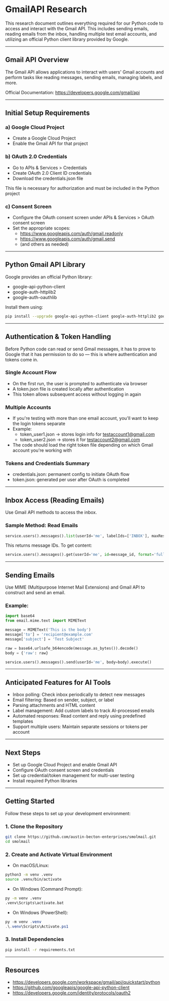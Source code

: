 # GmailAPI Research

This research document outlines everything required for our Python code to access and interact with the Gmail API. This includes sending emails, reading emails from the inbox, handling multiple test email accounts, and utilizing an official Python client library provided by Google.

---

## Gmail API Overview

The Gmail API allows applications to interact with users' Gmail accounts and perform tasks like reading messages, sending emails, managing labels, and more.

Official Documentation: https://developers.google.com/gmail/api

---

## Initial Setup Requirements

### a) Google Cloud Project
- Create a Google Cloud Project
- Enable the Gmail API for that project

### b) OAuth 2.0 Credentials
- Go to APIs & Services > Credentials
- Create OAuth 2.0 Client ID credentials
- Download the credentials.json file

This file is necessary for authorization and must be included in the Python project

### c) Consent Screen
- Configure the OAuth consent screen under APIs & Services > OAuth consent screen
- Set the appropriate scopes:
  - https://www.googleapis.com/auth/gmail.readonly
  - https://www.googleapis.com/auth/gmail.send
  - (and others as needed)

---

## Python Gmail API Library

Google provides an official Python library:

- google-api-python-client
- google-auth-httplib2
- google-auth-oauthlib

Install them using:

```bash
pip install --upgrade google-api-python-client google-auth-httplib2 google-auth-oauthlib
```

---

## Authentication & Token Handling

Before Python code can read or send Gmail messages, it has to prove to Google that it has permission to do so — this is where authentication and tokens come in.

### Single Account Flow
- On the first run, the user is prompted to authenticate via browser
- A token.json file is created locally after authentication
- This token allows subsequent access without logging in again

### Multiple Accounts
- If you're testing with more than one email account, you'll want to keep the login tokens separate
- Example:
  - token_user1.json → stores login info for testaccount1@gmail.com
  - token_user2.json → stores it for testaccount2@gmail.com
- The code should load the right token file depending on which Gmail account you're working with

### Tokens and Credentials Summary
- credentials.json: permanent config to initiate OAuth flow
- token.json: generated per user after OAuth is completed

---

## Inbox Access (Reading Emails)

Use Gmail API methods to access the inbox.

### Sample Method: Read Emails

```python
service.users().messages().list(userId='me', labelIds=['INBOX'], maxResults=10).execute()
```

This returns message IDs. To get content:

```python
service.users().messages().get(userId='me', id=message_id, format='full').execute()
```

---

## Sending Emails

Use MIME (Multipurpose Internet Mail Extensions) and Gmail API to construct and send an email.

### Example:

```python
import base64
from email.mime.text import MIMEText

message = MIMEText('This is the body')
message['to'] = 'recipient@example.com'
message['subject'] = 'Test Subject'

raw = base64.urlsafe_b64encode(message.as_bytes()).decode()
body = {'raw': raw}

service.users().messages().send(userId='me', body=body).execute()
```

---

## Anticipated Features for AI Tools

- Inbox polling: Check inbox periodically to detect new messages  
- Email filtering: Based on sender, subject, or label  
- Parsing attachments and HTML content  
- Label management: Add custom labels to track AI-processed emails  
- Automated responses: Read content and reply using predefined templates  
- Support multiple users: Maintain separate sessions or tokens per account  

---

## Next Steps

- Set up Google Cloud Project and enable Gmail API  
- Configure OAuth consent screen and credentials  
- Set up credential/token management for multi-user testing  
- Install required Python libraries  

---

## Getting Started

Follow these steps to set up your development environment:

### 1. Clone the Repository

```bash
git clone https://github.com/austin-becton-enterprises/smolmail.git
cd smolmail
```

### 2. Create and Activate Virtual Environment

- On macOS/Linux:

```bash
python3 -m venv .venv
source .venv/bin/activate
```

- On Windows (Command Prompt):

```bash
py -m venv .venv
.venv\Scripts\activate.bat
```

- On Windows (PowerShell):

```powershell
py -m venv .venv
.\.venv\Scripts\Activate.ps1
```

### 3. Install Dependencies

```bash
pip install -r requirements.txt
```

---

## Resources

- https://developers.google.com/workspace/gmail/api/quickstart/python  
- https://github.com/googleapis/google-api-python-client  
- https://developers.google.com/identity/protocols/oauth2 
